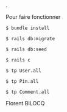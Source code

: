 .

Pour faire fonctionner 
~~~~~~~~~~~~~~~~~~~~
$ bundle install

$ rails db:migrate

$ rails db:seed

$ rails c

$ tp User.all

$ tp Pin.all

$ tp Comment.all

~~~~~~~~~~~~~~~~~~~~
Florent BILOCQ
